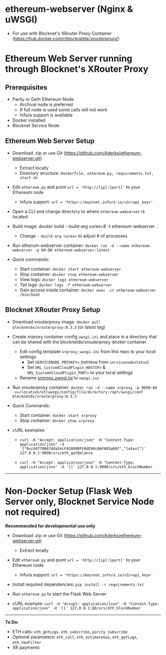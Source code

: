# ethereum-webserver (Nginx & uWSGI)

* For use with Blocknet's XRouter Proxy Container (https://hub.docker.com/r/blocknetdx/xrouterproxy/)

# **Ethereum Web Server running through Blocknet's XRouter Proxy**

## **Prerequisites**

* Parity or Geth Ethereum Node 
   * Archival node is preferred
   * If full node is used some calls will not work
   * Infura support is available
* Docker installed
* Blocknet Service Node

## **Ethereum Web Server Setup**

* Download .zip or use Git (https://github.com/Aderks/ethereum-webserver.git)
  * Extract locally
  * Directory structure: `Dockerfile, ethereum.py, requirements.txt, start.sh`
  
* Edit `ethereum.py` and point `url = 'http://[ip]:[port]'` to your Ethereum node
  * Infura support: `url = 'https://mainnet.infura.io/v3/<api_key>'`
  
* Open a CLI and change directory to where `ethereum-webserver` is located

* Build image: docker build --build-arg cores=8 -t ethereum-webserver .`
  * Change `--build-arg cores=` to adjust # of processes

* Run etherum-webserver container: `docker run -d --name ethereum-webserver -p 80:80 ethereum-webserver:latest`
  
* Quick commands:  
  * Start container: `docker start ethereum-webserver`
  * Stop container: `docker stop ethereum-webserver`
  * View logs: `docker logs ethereum-webserver`
  * Tail logs: `docker logs -f ethereum-webserver`
  * Gain access inside container: `docker exec -it ethereum-webserver /bin/bash`

## **Blocknet XRouter Proxy Setup**

* Download xrouterproxy image: `docker pull blocknetdx/xrouterproxy:0.3.3` (or latest tag)

* Create xrproxy container config `uwsgi.ini` and place in a directory that can be shared with the blocknetdx/xrouterproxy docker container
  * Edit config template `xrproxy_uwsgi.ini` from this repo to your local settings
    * Set `SERVICENODE_PRIVKEY=` (retrieve from `servicenodestatus`)
    * Set `URL_CustomXCloudPlugin_HOSTIP=` & `URL_CustomXCloudPlugin_PORT=` to your local settings
  * Rename [xrproxy_uwsgi.ini](https://github.com/Aderks/ethereum-webserver/blob/master/xrproxy_uwsgi.ini) to `uwsgi.ini`

* Run xrouterproxy container: `docker run -d --name xrproxy -p 9090:80 -v=/location/of/uwsgi/config/file/directory:/opt/uwsgi/conf blocknetdx/xrouterproxy:0.3.3`

* Quick Commands:
  * Start container: `docker start xrproxy`
  * Stop container: `docker stop xrproxy`

* cURL examples:
  * `curl -H "Accept: application/json" -H "Content-Type: application/json" -d '["0xc94770007dda54cF92009BFF0dE90c06F603a09f","latest"]' 127.0.0.1:9090/xrs/eth_getBalance`

  * `curl -H "Accept: application/json" -H "Content-Type: application/json" -d '[]' 127.0.0.1:9090/xrs/eth_blockNumber`

---

# Non-Docker Setup (Flask Web Server only, Blocknet Service Node not required)
**Recommended for developmental use only**

* Download .zip or use Git (https://github.com/Aderks/ethereum-webserver.git)
  * Extract locally
  
* Edit `ethereum.py` and point `url = 'http://[ip]:[port]'` to your Ethereum node
  * Infura support: `url = 'https://mainnet.infura.io/v3/<api_key>'`
  
* Install required dependencies: `pip install -r requirements.txt`
  
* Run `ethereum.py` to start the Flask Web Server

* cURL example: `curl -H "Accept: application/json" -H "Content-Type: application/json" -d '[]' 127.0.0.1:80/xrs/eth_blockNumber`

---

**To Do:**

* ETH calls: `eth_getLogs`, `eth_subscribe`, `parity_subscribe`
* Optional parameters: `eth_call`, `eth_estimateGas`, `eth_getLogs`, `eth_newFilter`
* XR payments
